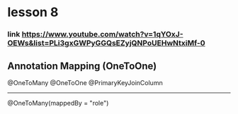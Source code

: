 # lesson 8
### link https://www.youtube.com/watch?v=1qYOxJ-OEWs&list=PLi3gxGWPyGGQsEZyjQNPoUEHwNtxiMf-0

## Annotation Mapping (OneToOne)

  @OneToMany
  @OneToOne
  @PrimaryKeyJoinColumn

-------------
  @OneToMany(mappedBy = "role")



